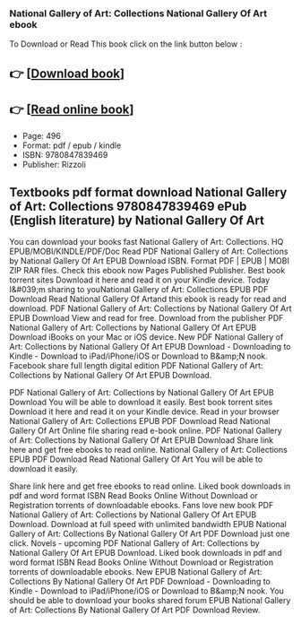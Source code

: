 ### National Gallery of Art: Collections National Gallery Of Art ebook

To Download or Read This book click on the link button below :

## 👉  [**[Download book](http://filesbooks.info/download.php?group=book&from=github.com&id=720834&lnk=1079 "Download book")**]

## 👉  [**[Read online book](http://filesbooks.info/download.php?group=book&from=github.com&id=720834&lnk=1079 "Read online book")**]


* Page: 496
* Format: pdf / epub / kindle
* ISBN: 9780847839469
* Publisher: Rizzoli



## Textbooks pdf format download National Gallery of Art: Collections 9780847839469 ePub (English literature) by National Gallery Of Art


You can download your books fast National Gallery of Art: Collections. HQ EPUB/MOBI/KINDLE/PDF/Doc Read PDF National Gallery of Art: Collections by National Gallery Of Art EPUB Download ISBN. Format PDF | EPUB | MOBI ZIP RAR files. Check this ebook now Pages Published Publisher. Best book torrent sites Download it here and read it on your Kindle device. Today I&amp;#039;m sharing to youNational Gallery of Art: Collections EPUB PDF Download Read National Gallery Of Artand this ebook is ready for read and download. PDF National Gallery of Art: Collections by National Gallery Of Art EPUB Download View and read for free. Download from the publisher PDF National Gallery of Art: Collections by National Gallery Of Art EPUB Download iBooks on your Mac or iOS device. New PDF National Gallery of Art: Collections by National Gallery Of Art EPUB Download - Downloading to Kindle - Download to iPad/iPhone/iOS or Download to B&amp;amp;N nook. Facebook share full length digital edition PDF National Gallery of Art: Collections by National Gallery Of Art EPUB Download.

PDF National Gallery of Art: Collections by National Gallery Of Art EPUB Download You will be able to download it easily. Best book torrent sites Download it here and read it on your Kindle device. Read in your browser National Gallery of Art: Collections EPUB PDF Download Read National Gallery Of Art Online file sharing read e-book online. PDF National Gallery of Art: Collections by National Gallery Of Art EPUB Download Share link here and get free ebooks to read online. National Gallery of Art: Collections EPUB PDF Download Read National Gallery Of Art You will be able to download it easily.

Share link here and get free ebooks to read online. Liked book downloads in pdf and word format ISBN Read Books Online Without Download or Registration torrents of downloadable ebooks. Fans love new book PDF National Gallery of Art: Collections by National Gallery Of Art EPUB Download. Download at full speed with unlimited bandwidth EPUB National Gallery of Art: Collections By National Gallery Of Art PDF Download just one click. Novels - upcoming PDF National Gallery of Art: Collections by National Gallery Of Art EPUB Download. Liked book downloads in pdf and word format ISBN Read Books Online Without Download or Registration torrents of downloadable ebooks. New EPUB National Gallery of Art: Collections By National Gallery Of Art PDF Download - Downloading to Kindle - Download to iPad/iPhone/iOS or Download to B&amp;amp;N nook. You should be able to download your books shared forum EPUB National Gallery of Art: Collections By National Gallery Of Art PDF Download Review.





